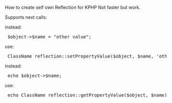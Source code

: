 How to create self own Reflection for KPHP
Not faster but work.

Supports next calls: 

instead:
<pre>
 $object->$name = "other value";
</pre>
use:
<pre>
 ClassName_reflection::setPropertyValue($object, $name, 'other value');
</pre>

instead:
<pre>
 echo $object->$name;
</pre>

use:
<pre>
 echo ClassName_reflection::getPropertyValue($object, $name);
</pre>
